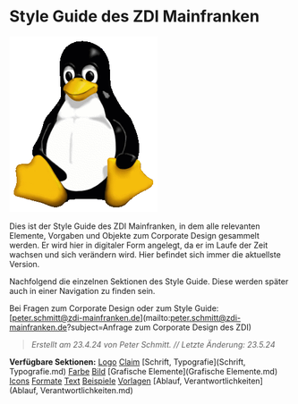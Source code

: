 # Style Guide des ZDI Mainfranken

![Tux, the Linux mascot](/images/tux.png)

Dies ist der Style Guide des ZDI Mainfranken, in dem alle relevanten Elemente, Vorgaben und Objekte zum Corporate Design gesammelt werden. Er wird hier in digitaler Form angelegt, da er im Laufe der Zeit wachsen und sich verändern wird. Hier befindet sich immer die aktuellste Version.

Nachfolgend die einzelnen Sektionen des Style Guide. Diese werden später auch in einer Navigation zu finden sein.

Bei Fragen zum Corporate Design oder zum Style Guide:
[peter.schmitt@zdi-mainfranken.de](mailto:peter.schmitt@zdi-mainfranken.de?subject=Anfrage zum Corporate Design des ZDI)

> *Erstellt am 23.4.24 von Peter Schmitt. // Letzte Änderung: 23.5.24*


**Verfügbare Sektionen:**
[Logo](Logo.md)
[Claim](Claim.md)
[Schrift, Typografie](Schrift, Typografie.md)
[Farbe](Farbe.md)
[Bild](Bild.md)
[Grafische Elemente](Grafische Elemente.md)
[Icons](Icons.md)
[Formate](Formate.md)
[Text](Text.md)
[Beispiele](Beispiele.md)
[Vorlagen](Vorlagen.md)
[Ablauf, Verantwortlichkeiten](Ablauf, Verantwortlichkeiten.md)